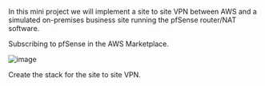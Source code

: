 In this mini project we will implement a site to site VPN between AWS and a simulated on-premises business site running the pfSense router/NAT software.

Subscribing to pfSense in the AWS Marketplace.

![image](https://github.com/Pranaenae/AWS/assets/80820244/981f7373-c7b0-4fda-bee2-edf0e9b2e060)

Create the stack for the site to site VPN.

